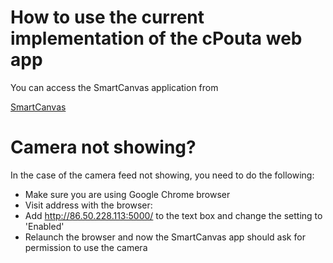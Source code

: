 # How to use the current implementation of the cPouta web app

You can access the SmartCanvas application from

[SmartCanvas](http://86.50.228.113:5000/)


# Camera not showing?

In the case of the camera feed not showing, you need to do the following:

- Make sure you are using Google Chrome browser
- Visit address with the browser: [](chrome://flags/#unsafely-treat-insecure-origin-as-secure)
- Add http://86.50.228.113:5000/ to the text box and change the setting to 'Enabled'
- Relaunch the browser and now the SmartCanvas app should ask for permission to use the camera